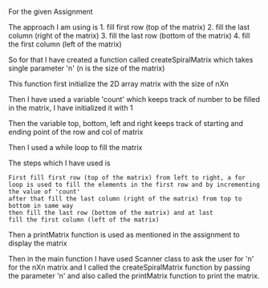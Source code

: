 For the given Assignment 

The approach I am using is
    1. fill first row (top of the matrix)
    2. fill the last column (right of the matrix)
    3. fill the last row (bottom of the matrix)
    4. fill the first column (left of the matrix)

So for that I have created a function called createSpiralMatrix which takes single parameter 'n' (n is the size of the matrix)

This function first initialize the 2D array matrix with the size of nXn

Then I have used a variable 'count' which keeps track of number to be filled in the matrix, I have initialized it with 1

Then the variable top, bottom, left and right keeps track of starting and ending point of the row and col of matrix

Then I used a while loop to fill the matrix

The steps which I have used is 

    First fill first row (top of the matrix) from left to right, a for loop is used to fill the elements in the first row and by incrementing the value of 'count'
    after that fill the last column (right of the matrix) from top to bottom in same way
    then fill the last row (bottom of the matrix) and at last
    fill the first column (left of the matrix)

Then a printMatrix function is used as mentioned in the assignment to display the matrix

Then in the main function I have used Scanner class to ask the user for 'n' for the nXn matrix
and I called the createSpiralMatrix function by passing the parameter 'n' and also called the printMatrix function to print the matrix.
